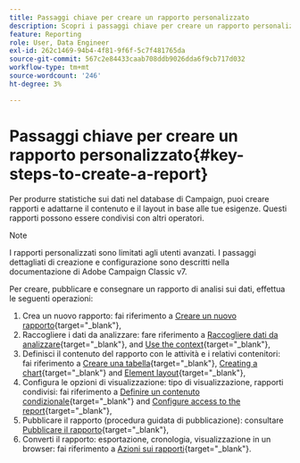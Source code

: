 ```yaml
---
title: Passaggi chiave per creare un rapporto personalizzato
description: Scopri i passaggi chiave per creare un rapporto personalizzato
feature: Reporting
role: User, Data Engineer
exl-id: 262c1469-94b4-4f81-9f6f-5c7f481765da
source-git-commit: 567c2e84433caab708ddb9026dda6f9cb717d032
workflow-type: tm+mt
source-wordcount: '246'
ht-degree: 3%

---
```


# Passaggi chiave per creare un rapporto personalizzato{#key-steps-to-create-a-report}

Per produrre statistiche sui dati nel database di Campaign, puoi creare rapporti e adattarne il contenuto e il layout in base alle tue esigenze. Questi rapporti possono essere condivisi con altri operatori.

>[!NOTE]
>
>I rapporti personalizzati sono limitati agli utenti avanzati. I passaggi dettagliati di creazione e configurazione sono descritti nella documentazione di Adobe Campaign Classic v7.

Per creare, pubblicare e consegnare un rapporto di analisi sui dati, effettua le seguenti operazioni:

1. Crea un nuovo rapporto: fai riferimento a [Creare un nuovo rapporto](https://experienceleague.adobe.com/docs/campaign-classic/using/reporting/creating-new-reports/creating-a-new-report.html){target="_blank"},
1. Raccogliere i dati da analizzare: fare riferimento a [Raccogliere dati da analizzare](https://experienceleague.adobe.com/docs/campaign-classic/using/reporting/creating-new-reports/collecting-data-to-analyze.html){target="_blank"}, and [Use the context](https://experienceleague.adobe.com/docs/campaign-classic/using/reporting/creating-new-reports/collecting-data-to-analyze.html){target="_blank"},
1. Definisci il contenuto del rapporto con le attività e i relativi contenitori: fai riferimento a [Creare una tabella](https://experienceleague.adobe.com/docs/campaign-classic/using/reporting/creating-new-reports/creating-a-table.html){target="_blank"}, [Creating a chart](https://experienceleague.adobe.com/docs/campaign-classic/using/reporting/creating-new-reports/creating-a-chart.html?lang=it){target="_blank"} and [Element layout](https://experienceleague.adobe.com/docs/campaign-classic/using/reporting/creating-new-reports/element-layout.html){target="_blank"},
1. Configura le opzioni di visualizzazione: tipo di visualizzazione, rapporti condivisi: fai riferimento a [Definire un contenuto condizionale](https://experienceleague.adobe.com/docs/campaign-classic/using/reporting/creating-new-reports/defining-a-conditional-content.html){target="_blank"} and [Configure access to the report](https://experienceleague.adobe.com/docs/campaign-classic/using/reporting/creating-new-reports/configuring-access-to-the-report.html){target="_blank"},
1. Pubblicare il rapporto (procedura guidata di pubblicazione): consultare [Pubblicare il rapporto](https://experienceleague.adobe.com/docs/campaign-classic/using/reporting/creating-new-reports/configuring-access-to-the-report.html#publishing-the-report){target="_blank"},
1. Converti il rapporto: esportazione, cronologia, visualizzazione in un browser: fai riferimento a [Azioni sui rapporti](https://experienceleague.adobe.com/docs/campaign-classic/using/reporting/creating-new-reports/actions-on-reports.html){target="_blank"}.
